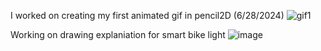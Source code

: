 I worked on creating my first animated gif in pencil2D (6/28/2024)
![gif1](https://github.com/APurbiya/A-Purbiya/assets/130509544/9faff7f2-2ced-4a2e-9a88-41be263cfd78)

Working on drawing explaniation for smart bike light
![image](https://github.com/APurbiya/A-Purbiya/assets/130509544/e2d18b6d-29ea-491b-9a18-832d0f3c6e4b)

